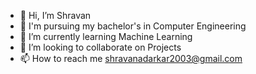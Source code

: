 - 👋 Hi, I’m Shravan
- 🏢 I'm pursuing my bachelor's in Computer Engineering
- 🌱 I’m currently learning Machine Learning
- 💞️ I’m looking to collaborate on Projects
- 📫 How to reach me shravanadarkar2003@gmail.com

<!---
Shravan103/Shravan103 is a ✨ special ✨ repository because its `README.md` (this file) appears on your GitHub profile.
You can click the Preview link to take a look at your changes.
--->
